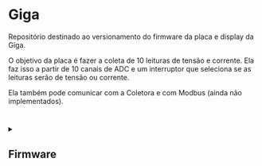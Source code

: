 # Giga

Repositório destinado ao versionamento do firmware da placa e display da Giga.

O objetivo da placa é fazer a coleta de 10 leituras de tensão e corrente. Ela faz isso a partir de 10 canais de ADC e um interruptor que seleciona se as leituras serão de tensão
ou corrente.

Ela também pode comunicar com a Coletora e com Modbus (ainda não implementados).

#

<details>

<summary>

## Firmware

</summary>

As implementações estão concentradas no arquivo app.c. Os outros arquivos servem apenas como bibliotecas.

Em resumo, o programa faz a leitura dos canais ADC por DMA, envia os resultados para o display, então troca o tipo de leitura (tensão ou corrente) e repete o processo a cada 1 ms.
Além disso, ele também recebe as mensagens de erro do display e as classifica (atualmente apenas em "buffer overflow" ou "invalid variable"); ainda não foi feito nenhum
tratamento para esses erros.

#

<details>

<summary>

### App

</summary>

Faz a inicialização e tratamento do programa. Idealmente, não é incluido em outros módulos, já que faz a junção de todos eles.

Também define as callbacks das interrupções de ADC, timer e uarts.

### Enums

| Enum | Componentes | Descrição |
| --- | --- | --- |
| `reading_t` | <ul><li>`READ_VOLTAGE` <li>`READ_CURRENT` | Tipos de leitura do ADC. |

### Funções

| Função | Retorno | Parâmetros | Descrição |
| --- | --- | --- | --- |
| **APP_InitUarts** | `void` | `void` | Faz a inicialização das uarts de display, debug e modbus, bem como de seus ring buffers. |
| **APP_InitTimers** | `void` | `void` | Faz a inicialização do timer 6 (1 ms). |
| **APP_StartAdcReadDma** | `void` | <ul><li>`uint16_t* readsBuffer:` buffer onde as leituras são armazenadas <li>`reading_t rypeOfRead:` escolhe se a leitura é de tensão ou corrente | Inicia a leitura por DMA e seta a variável global que indica o tipo de leitura sendo feito. |
| **APP_UpdateReads** | `void` | `void` | Verifica se há novas leituras e, caso sim, as envia para o display. Também faz a requisição de uma nova leitura do outro tipo. |

### Callbacks das Interrupções

| Função | Origem |Descrição |
| --- | --- | --- |
| **HAL_ADC_ConvCpltCallback** | ADC | Seta a flag que indica que há uma nova leitura para ser enviada. |
| **HAL_UART_RxCpltCallback** | UART | Guarda o byte recebido e reseta a interrupção. |
| **HAL_TIM_PeriodElapsedCallback** | Timer | Aumenta a contagem dos contadores de tempo. |

</details>

#

<details>

<summary>

## Nextion

</summary>

Os arquivos nextionComponents guardam os nomes dos componentes do display qu serão alterados pelo programa, eles servem para fazer um interfaceamento melhor no código.

As funções dessa seção visam facilitar a montagem das mensagens de envio ao display, adicionando os sufixos necessários dependendo do tipo de mensagem que se deseja enviar.

**Obs:** para usar a biblioteca, é necessário primeiro usar a função `NEXTION_Begin` para definir em qual uart o display está conectado.

### Enums

| Enum | Componentes | Descrição |
| --- | --- | --- |
| `displayResponses_t` | <ul><li>`NO_MESSAGE` <li>`INCOMPLETE_MESSAGE` <li>`ERROR_INVALID_VARIABLE` <li>`ERROR_BUFFER_OVERFLOW` <li>`VALID_MESSAGE` | Classificações das mensagens do display. |

### Funções

| Função | Retorno | Parâmetros | Descrição |
| --- | --- | --- | --- |
| `NEXTION_Begin` | `void` | <ul><li>`UART_HandleTypeDef *displayUartAddress:` endereço da uart do display | Define o endereço da uart do display para as outras funções. |
| `NEXTION_SendCharMessage` | `void` | <ul><li>`const char* const message:` vetor de char a ser enviado para o display | Adiciona os bytes finais à mensagem e a envia. |
| `NEXTION_SendStringMessage` | `void` | <ul><li>`string *message:` string a ser enviada para o display | Adiciona os bytes finais à mensagem e a envia. |
| `NEXTION_SetComponentText` | `void` | <ul><li>`const string *component:` nome do componente que será alterado <li>`const string *newText:` texto que será escrito no componente | Faz a mensagem para alterar o texto de um componente e a envia. |
| `NEXTION_SetComponentIntValue` | `void` | <ul><li>`const string *component:` nome do componente que será alterado <li>`int32_t newValue:` valor que será escrito no componente | Faz a mensagem para alterar um valor inteiro de um componente e a envia. |
| `NEXTION_SetComponentFloatValue` | `void` | <ul><li>`const string *component:` nome do componente que será alterado <li>`float newValue:` valor que será escrito no componente <li>`uint32_t decimalSpaces:` número de casas decimais desejadas | Faz a mensagem para alterar um valor float de um componente e a envia. |
| `NEXTION_SetGlobalVariableValue` | `void` | <ul><li>`const string *variable:` nome da variável que será alterada <li>`int32_t value:` valor que será escrito na variável | Faz a mensagem para alterar o valor de uma variável global e a envia. |
| `NEXTION_TreatMessage` | `displayResponses_t:` classificação da última mensagem do display | <ul><li>`ringBuffer_t *buffer:` buffer contendo bytes vindo do display <li>`string *message:` mensagem analisada | Faz a interpretação das mensagens do display e as classifica. |

</details>

#

<details>

<summary>

## Ring Buffer

</summary>

</details>

#

<details>

<summary>

## String

</summary>

</details>

#

<details>

<summary>

## Utils

</summary>

</details>

</details>

#
